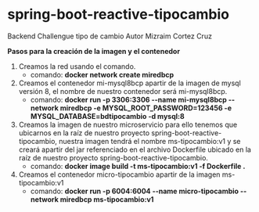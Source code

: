 # spring-boot-reactive-tipocambio
Backend Challengue tipo de cambio Autor Mizraim Cortez Cruz

**Pasos para la creación de la imagen y el contenedor**

1. Creamos la red usando el comando.
   - comando: **docker network create miredbcp**
2. Creamos el contenedor mi-mysql8bcp apartir de la imagen de mysql versión 8, el nombre de nuestro contenedor será mi-mysql8bcp.
   - comando: **docker run -p 3306:3306 --name mi-mysql8bcp --network miredbcp -e MYSQL_ROOT_PASSWORD=123456 -e MYSQL_DATABASE=bdtipocambio -d mysql:8**
3. Creamos la imagen de nuestro microservicio para ello tenemos que ubicarnos en la raíz de nuestro proyecto spring-boot-reactive-tipocambio, nuestra imagen tendrá el nombre ms-tipocambio:v1 y se creará apartir del jar referenciado en el archivo Dockerfile ubicado en la raíz de nuestro proyecto spring-boot-reactive-tipocambio.
   - comando: **docker image build -t ms-tipocambio:v1 -f Dockerfile .**
4. Creamos el contenedor micro-tipocambio apartir de la imagen ms-tipocambio:v1
   - comando: **docker run -p 6004:6004 --name micro-tipocambio --network miredbcp ms-tipocambio:v1**
   